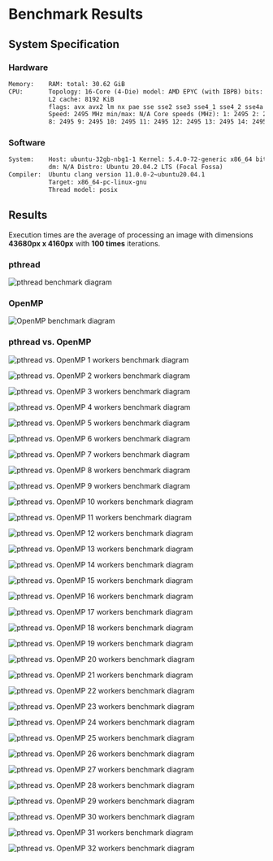 # Benchmark Results

## System Specification

### Hardware

```txt
Memory:    RAM: total: 30.62 GiB
CPU:       Topology: 16-Core (4-Die) model: AMD EPYC (with IBPB) bits: 64 type: MCP MCM arch: Zen rev: 2
           L2 cache: 8192 KiB
           flags: avx avx2 lm nx pae sse sse2 sse3 sse4_1 sse4_2 sse4a ssse3 bogomips: 79849
           Speed: 2495 MHz min/max: N/A Core speeds (MHz): 1: 2495 2: 2495 3: 2495 4: 2495 5: 2495 6: 2495 7: 2495
           8: 2495 9: 2495 10: 2495 11: 2495 12: 2495 13: 2495 14: 2495 15: 2495 16: 2495
```

### Software

```txt
System:    Host: ubuntu-32gb-nbg1-1 Kernel: 5.4.0-72-generic x86_64 bits: 64 compiler: gcc v: 9.3.0 Console: N/A
           dm: N/A Distro: Ubuntu 20.04.2 LTS (Focal Fossa)
Compiler:  Ubuntu clang version 11.0.0-2~ubuntu20.04.1
           Target: x86_64-pc-linux-gnu
           Thread model: posix
```

## Results

Execution times are the average of processing an image with dimensions **43680px x 4160px** with **100 times** iterations.

### pthread

![pthread benchmark diagram](/benchmark_diagrams/pthread.png)

### OpenMP

![OpenMP benchmark diagram](/benchmark_diagrams/openmp.png)

### pthread vs. OpenMP

![pthread vs. OpenMP 1 workers benchmark diagram](/benchmark_diagrams/01w.png)

![pthread vs. OpenMP 2 workers benchmark diagram](/benchmark_diagrams/02w.png)

![pthread vs. OpenMP 3 workers benchmark diagram](/benchmark_diagrams/03w.png)

![pthread vs. OpenMP 4 workers benchmark diagram](/benchmark_diagrams/04w.png)

![pthread vs. OpenMP 5 workers benchmark diagram](/benchmark_diagrams/05w.png)

![pthread vs. OpenMP 6 workers benchmark diagram](/benchmark_diagrams/06w.png)

![pthread vs. OpenMP 7 workers benchmark diagram](/benchmark_diagrams/07w.png)

![pthread vs. OpenMP 8 workers benchmark diagram](/benchmark_diagrams/08w.png)

![pthread vs. OpenMP 9 workers benchmark diagram](/benchmark_diagrams/09w.png)

![pthread vs. OpenMP 10 workers benchmark diagram](/benchmark_diagrams/10w.png)

![pthread vs. OpenMP 11 workers benchmark diagram](/benchmark_diagrams/11w.png)

![pthread vs. OpenMP 12 workers benchmark diagram](/benchmark_diagrams/12w.png)

![pthread vs. OpenMP 13 workers benchmark diagram](/benchmark_diagrams/13w.png)

![pthread vs. OpenMP 14 workers benchmark diagram](/benchmark_diagrams/14w.png)

![pthread vs. OpenMP 15 workers benchmark diagram](/benchmark_diagrams/15w.png)

![pthread vs. OpenMP 16 workers benchmark diagram](/benchmark_diagrams/16w.png)

![pthread vs. OpenMP 17 workers benchmark diagram](/benchmark_diagrams/17w.png)

![pthread vs. OpenMP 18 workers benchmark diagram](/benchmark_diagrams/18w.png)

![pthread vs. OpenMP 19 workers benchmark diagram](/benchmark_diagrams/19w.png)

![pthread vs. OpenMP 20 workers benchmark diagram](/benchmark_diagrams/20w.png)

![pthread vs. OpenMP 21 workers benchmark diagram](/benchmark_diagrams/21w.png)

![pthread vs. OpenMP 22 workers benchmark diagram](/benchmark_diagrams/22w.png)

![pthread vs. OpenMP 23 workers benchmark diagram](/benchmark_diagrams/23w.png)

![pthread vs. OpenMP 24 workers benchmark diagram](/benchmark_diagrams/24w.png)

![pthread vs. OpenMP 25 workers benchmark diagram](/benchmark_diagrams/25w.png)

![pthread vs. OpenMP 26 workers benchmark diagram](/benchmark_diagrams/26w.png)

![pthread vs. OpenMP 27 workers benchmark diagram](/benchmark_diagrams/27w.png)

![pthread vs. OpenMP 28 workers benchmark diagram](/benchmark_diagrams/28w.png)

![pthread vs. OpenMP 29 workers benchmark diagram](/benchmark_diagrams/29w.png)

![pthread vs. OpenMP 30 workers benchmark diagram](/benchmark_diagrams/30w.png)

![pthread vs. OpenMP 31 workers benchmark diagram](/benchmark_diagrams/31w.png)

![pthread vs. OpenMP 32 workers benchmark diagram](/benchmark_diagrams/32w.png)
